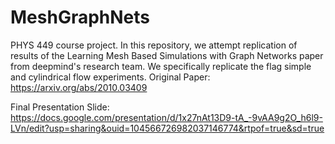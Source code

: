 # MeshGraphNets
PHYS 449 course project. In this repository, we attempt replication of results of the Learning Mesh Based Simulations with Graph Networks paper from deepmind's research team. We specifically replicate the flag simple and cylindrical flow experiments. Original Paper: https://arxiv.org/abs/2010.03409

Final Presentation Slide: https://docs.google.com/presentation/d/1x27nAt13D9-tA_-9vAA9g2O_h6l9-LVn/edit?usp=sharing&ouid=104566726982037146774&rtpof=true&sd=true
